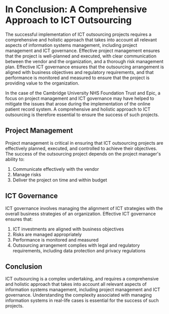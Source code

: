 

# **In Conclusion: A Comprehensive Approach to ICT Outsourcing**

The successful implementation of ICT outsourcing projects requires a comprehensive and holistic approach that takes into account all relevant aspects of information systems management, including project management and ICT governance. Effective project management ensures that the project is well-planned and executed, with clear communication between the vendor and the organization, and a thorough risk management plan. Effective ICT governance ensures that the outsourcing arrangement is aligned with business objectives and regulatory requirements, and that performance is monitored and measured to ensure that the project is providing value to the organization.

In the case of the Cambridge University NHS Foundation Trust and Epic, a focus on project management and ICT governance may have helped to mitigate the issues that arose during the implementation of the online patient record system. A comprehensive and holistic approach to ICT outsourcing is therefore essential to ensure the success of such projects.

## **Project Management**

Project management is critical in ensuring that ICT outsourcing projects are effectively planned, executed, and controlled to achieve their objectives. The success of the outsourcing project depends on the project manager's ability to:

1. Communicate effectively with the vendor 
2. Manage risks 
3. Deliver the project on time and within budget

## **ICT Governance**

ICT governance involves managing the alignment of ICT strategies with the overall business strategies of an organization. Effective ICT governance ensures that: 

1. ICT investments are aligned with business objectives 
2. Risks are managed appropriately 
3. Performance is monitored and measured 
4. Outsourcing arrangement complies with legal and regulatory requirements, including data protection and privacy regulations

## **Conclusion**

ICT outsourcing is a complex undertaking, and requires a comprehensive and holistic approach that takes into account all relevant aspects of information systems management, including project management and ICT governance. Understanding the complexity associated with managing information systems in real-life cases is essential for the success of such projects.